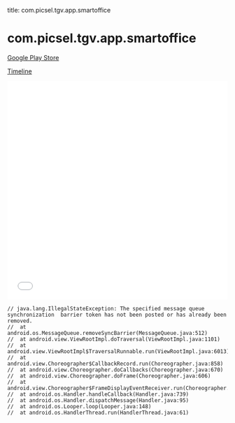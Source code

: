 title: com.picsel.tgv.app.smartoffice

# com.picsel.tgv.app.smartoffice

[Google Play Store](https://play.google.com/store/apps/details?id=com.picsel.tgv.app.smartoffice)

[Timeline](./vis-timeline.html)

<iframe src="./vis-timeline.html" width="100%" height="500px" style="border:none;"></iframe>

```
// java.lang.IllegalStateException: The specified message queue synchronization  barrier token has not been posted or has already been removed.
// 	at android.os.MessageQueue.removeSyncBarrier(MessageQueue.java:512)
// 	at android.view.ViewRootImpl.doTraversal(ViewRootImpl.java:1101)
// 	at android.view.ViewRootImpl$TraversalRunnable.run(ViewRootImpl.java:6013)
// 	at android.view.Choreographer$CallbackRecord.run(Choreographer.java:858)
// 	at android.view.Choreographer.doCallbacks(Choreographer.java:670)
// 	at android.view.Choreographer.doFrame(Choreographer.java:606)
// 	at android.view.Choreographer$FrameDisplayEventReceiver.run(Choreographer.java:844)
// 	at android.os.Handler.handleCallback(Handler.java:739)
// 	at android.os.Handler.dispatchMessage(Handler.java:95)
// 	at android.os.Looper.loop(Looper.java:148)
// 	at android.os.HandlerThread.run(HandlerThread.java:61)

```



